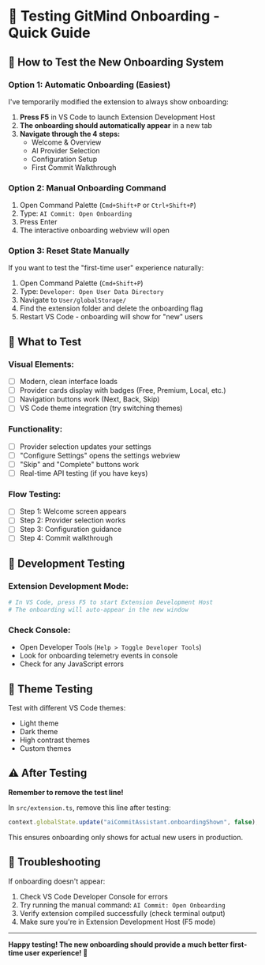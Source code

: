 # 🧪 Testing GitMind Onboarding - Quick Guide

## 🚀 How to Test the New Onboarding System

### **Option 1: Automatic Onboarding (Easiest)**

I've temporarily modified the extension to always show onboarding:

1. **Press F5** in VS Code to launch Extension Development Host
2. **The onboarding should automatically appear** in a new tab
3. **Navigate through the 4 steps:**
   - Welcome & Overview
   - AI Provider Selection
   - Configuration Setup
   - First Commit Walkthrough

### **Option 2: Manual Onboarding Command**

1. Open Command Palette (`Cmd+Shift+P` or `Ctrl+Shift+P`)
2. Type: `AI Commit: Open Onboarding`
3. Press Enter
4. The interactive onboarding webview will open

### **Option 3: Reset State Manually**

If you want to test the "first-time user" experience naturally:

1. Open Command Palette (`Cmd+Shift+P`)
2. Type: `Developer: Open User Data Directory`
3. Navigate to `User/globalStorage/`
4. Find the extension folder and delete the onboarding flag
5. Restart VS Code - onboarding will show for "new" users

## 🎯 What to Test

### **Visual Elements:**

- [ ] Modern, clean interface loads
- [ ] Provider cards display with badges (Free, Premium, Local, etc.)
- [ ] Navigation buttons work (Next, Back, Skip)
- [ ] VS Code theme integration (try switching themes)

### **Functionality:**

- [ ] Provider selection updates your settings
- [ ] "Configure Settings" opens the settings webview
- [ ] "Skip" and "Complete" buttons work
- [ ] Real-time API testing (if you have keys)

### **Flow Testing:**

- [ ] Step 1: Welcome screen appears
- [ ] Step 2: Provider selection works
- [ ] Step 3: Configuration guidance
- [ ] Step 4: Commit walkthrough

## 🔧 Development Testing

### **Extension Development Mode:**

```bash
# In VS Code, press F5 to start Extension Development Host
# The onboarding will auto-appear in the new window
```

### **Check Console:**

- Open Developer Tools (`Help > Toggle Developer Tools`)
- Look for onboarding telemetry events in console
- Check for any JavaScript errors

## 🎨 Theme Testing

Test with different VS Code themes:

- Light theme
- Dark theme
- High contrast themes
- Custom themes

## ⚠️ After Testing

**Remember to remove the test line!**

In `src/extension.ts`, remove this line after testing:

```typescript
context.globalState.update("aiCommitAssistant.onboardingShown", false);
```

This ensures onboarding only shows for actual new users in production.

## 🐛 Troubleshooting

If onboarding doesn't appear:

1. Check VS Code Developer Console for errors
2. Try running the manual command: `AI Commit: Open Onboarding`
3. Verify extension compiled successfully (check terminal output)
4. Make sure you're in Extension Development Host (F5 mode)

---

**Happy testing! The new onboarding should provide a much better first-time user experience! 🎉**
